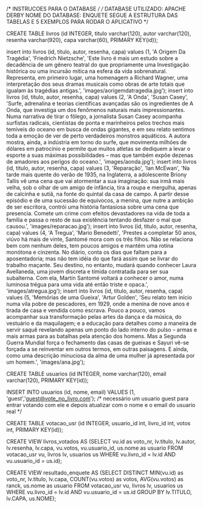 /* INSTRUCOES PARA O DATABASE */
/* DATABASE UTILIZADO: APACHE DERBY
   NOME DO DATABASE: ENQUETE
   SEGUE A ESTRUTURA DAS TABELAS
   E 5 EXEMPLOS PARA RODAR O APLICATIVO
*/

CREATE TABLE livros (id INTEGER, 
                     titulo varchar(120), 
                     autor varchar(120), 
                     resenha varchar(920), 
                     capa varchar(60), PRIMARY KEY(id));

insert into livros (id, titulo, autor, resenha, capa) values (1, 'A Origem Da Tragédia', 'Friedrich Nietzsche', 'Este livro é mais um estudo sobre a decadência de um gênero teatral do que propriamente uma Investigação histórica ou uma incursão mítica na esfera da vida sobrenatural. Representa, em primeiro lugar, uma homenagem a Richard Wagner, uma interpretação dos seus dramas musicais como obras de arte totais que igualam às tragédias antigas.', 'images/aorigemdatragedia.jpg');
insert into livros (id, titulo, autor, resenha, capa) values (2, 'A Onda', 'Susan Casey', 'Surfe, adrenalina e teorias científicas avançadas são os ingredientes de A Onda, que investiga um dos fenômenos naturais mais impressionantes. Numa narrativa de tirar o fôlego, a jornalista Susan Casey acompanha surfistas radicais, cientistas de ponta e marinheiros pelos trechos mais temíveis do oceano em busca de ondas gigantes, e em seu relato sentimos toda a emoção de ver de perto verdadeiros monstros aquáticos. A autora mostra, ainda, a indústria em torno do surfe, que movimenta milhões de dólares em patrocínio e permite que muitos atletas se dediquem a levar o esporte a suas máximas possibilidades – mas que também expõe dezenas de amadores aos perigos do oceano.', 'images/aonda.jpg');
insert into livros (id, titulo, autor, resenha, capa) values (3, 'Reparação', 'Ian McEwan', 'Na tarde mais quente do verão de 1935, na Inglaterra, a adolescente Briony Tallis vê uma cena que vai atormentar a sua imaginação: sua irmã mais velha, sob o olhar de um amigo de infância, tira a roupa e mergulha, apenas de calcinha e sutiã, na fonte do quintal da casa de campo. A partir desse episódio e de uma sucessão de equívocos, a menina, que nutre a ambição de ser escritora, contrói uma história fantasiosa sobre uma cena que presencia. Comete um crime com efeitos devastadores na vida de toda a família e passa o resto de sua existência tentando desfazer o mal que causou.', 'images/reparacao.jpg');
insert into livros (id, titulo, autor, resenha, capa) values (4, 'A Tregua', 'Mario Benedetti', 'Prestes a completar 50 anos, viúvo há mais de vinte, Santomé mora com os três filhos. Não se relaciona bem com nenhum deles, tem poucos amigos e mantém uma rotina monótona e cinzenta. No diário, conta os dias que faltam para a aposentadoria; mas não tem idéia do que fará assim que se livrar do trabalho maçante. Seu destino, no entanto, mudará quando conhecer Laura Avellaneda, uma jovem discreta e tímida contratada para ser sua subalterna. Com ela, Martín Santomé voltará a conhecer o amor, numa luminosa trégua para uma vida até então triste e opaca.', 'images/atregua.jpg');
insert into livros (id, titulo, autor, resenha, capa) values (5, 'Memórias de uma Gueixa', 'Artur Golden', 'Seu relato tem início numa vila pobre de pescadores, em 1929, onde a menina de nove anos é tirada de casa e vendida como escrava. Pouco a pouco, vamos acompanhar sua transformação pelas artes da dança e da música, do vestuário e da maquilagem; e a educação para detalhes como a maneira de servir saquê revelando apenas um ponto do lado interno do pulso – armas e mais armas para as batalhas pela atenção dos homens. Mas a Segunda Guerra Mundial força o fechamento das casas de gueixas e Sayuri vê-se forçada a se reinventar em outros termos, em outras paisagens. E ainda, como uma descrição minuciosa da alma de uma mulher já apresentada por um homem.', 'images/ana.jpg');

CREATE TABLE usuarios (id INTEGER,
                       nome varchar(120), 
                       email varchar(120), PRIMARY KEY(id));

INSERT INTO usuarios (id, nome, email) VALUES (1, 'guest','guest@vote_no_livro.com');
/* necessário um usuario guest para entrar votando com ele e depois atualizar 
com o nome e o email do usuario real */

CREATE TABLE votacao_usr (id INTEGER, 
                          usuario_id int, 
                          livro_id int, 
                          votos int, PRIMARY KEY(id));

CREATE VIEW livros_votados AS 
    (SELECT vu.id as voto_nr, lv.titulo, lv.autor, lv.resenha, lv.capa, vu.votos, 
          vu.usuario_id, us.nome as usuario 
     FROM votacao_usr vu, livros lv, usuarios us 
     WHERE vu.livro_id = lv.id AND vu.usuario_id = us.id);

CREATE VIEW resultado_enquete AS 
    (SELECT DISTINCT MIN(vu.id) as voto_nr, 
            lv.titulo, 
            lv.capa, 
            COUNT(vu.votos) as votos, 
            AVG(vu.votos) as ranck, 
            us.nome as usuario 
     FROM votacao_usr vu, livros lv, usuarios us 
     WHERE vu.livro_id = lv.id AND vu.usuario_id = us.id
     GROUP BY lv.TITULO, lv.CAPA, us.NOME);
